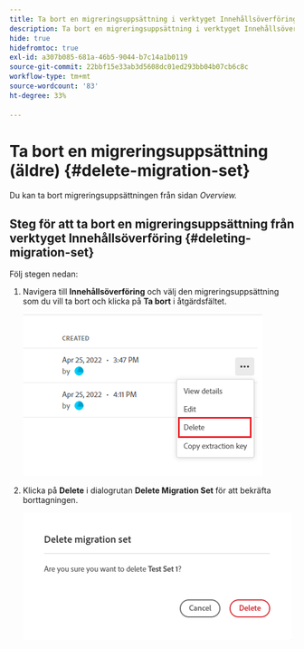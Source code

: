 ```yaml
---
title: Ta bort en migreringsuppsättning i verktyget Innehållsöverföring (äldre)
description: Ta bort en migreringsuppsättning i verktyget Innehållsöverföring
hide: true
hidefromtoc: true
exl-id: a307b085-681a-46b5-9044-b7c14a1b0119
source-git-commit: 22bbf15e33ab3d5608dc01ed293bb04b07cb6c8c
workflow-type: tm+mt
source-wordcount: '83'
ht-degree: 33%

---
```


# Ta bort en migreringsuppsättning (äldre) {#delete-migration-set}

Du kan ta bort migreringsuppsättningen från sidan *Overview.*

## Steg för att ta bort en migreringsuppsättning från verktyget Innehållsöverföring {#deleting-migration-set}

Följ stegen nedan:

1. Navigera till **Innehållsöverföring** och välj den migreringsuppsättning som du vill ta bort och klicka på **Ta bort** i åtgärdsfältet.

   ![bild](/help/journey-migration/content-transfer-tool/assets-ctt/migration-delete1.png)

1. Klicka på **Delete** i dialogrutan **Delete Migration Set** för att bekräfta borttagningen.

   ![bild](/help/journey-migration/content-transfer-tool/assets-ctt/migration-delete2.png)
